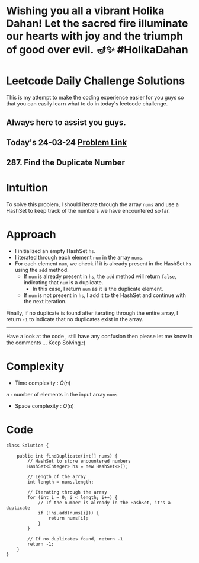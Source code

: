 # Wishing you all a vibrant Holika Dahan! Let the sacred fire illuminate our hearts with joy and the triumph of good over evil. 🪔✨ #HolikaDahan

# Leetcode Daily Challenge Solutions

This is my attempt to make the coding experience easier for you guys so that you can easily learn what to do in today's leetcode challenge.

## Always here to assist you guys.

## Today's 24-03-24 [Problem Link](https://leetcode.com/problems/find-the-duplicate-number/description/?envType=daily-question&envId=2024-03-24)
## 287. Find the Duplicate Number

# Intuition
<!-- Describe your first thoughts on how to solve this problem. -->
To solve this problem, I should iterate through the array `nums` and use a HashSet to keep track of the numbers we have encountered so far. 

# Approach
<!-- Describe your approach to solving the problem. -->
- I initialized an empty HashSet `hs`.
- I iterated through each element `num` in the array `nums`.
- For each element `num`, we check if it is already present in the HashSet `hs` using the `add` method.
   - If `num` is already present in `hs`, the `add` method will return `false`, indicating that `num` is a duplicate.
     - In this case, I return `num` as it is the duplicate element.
   - If `num` is not present in `hs`, I add it to the HashSet and continue with the next iteration.

Finally, if no duplicate is found after iterating through the entire array, I return `-1` to indicate that no duplicates exist in the array.

---
Have a look at the code , still have any confusion then please let me know in the comments ... Keep Solving.:)
# Complexity
- Time complexity : $O(n)$
<!-- Add your time complexity here, e.g. $$O(n)$$ -->
$n$ : number of elements in the input array `nums`
- Space complexity : $O(n)$
<!-- Add your space complexity here, e.g. $$O(n)$$ -->

# Code
```
class Solution {
    
    public int findDuplicate(int[] nums) {    
        // HashSet to store encountered numbers
        HashSet<Integer> hs = new HashSet<>();
        
        // Length of the array
        int length = nums.length;
        
        // Iterating through the array
        for (int i = 0; i < length; i++) {
            // If the number is already in the HashSet, it's a duplicate
            if (!hs.add(nums[i])) {
                return nums[i];
            }
        }
        
        // If no duplicates found, return -1
        return -1;
    }
}
```